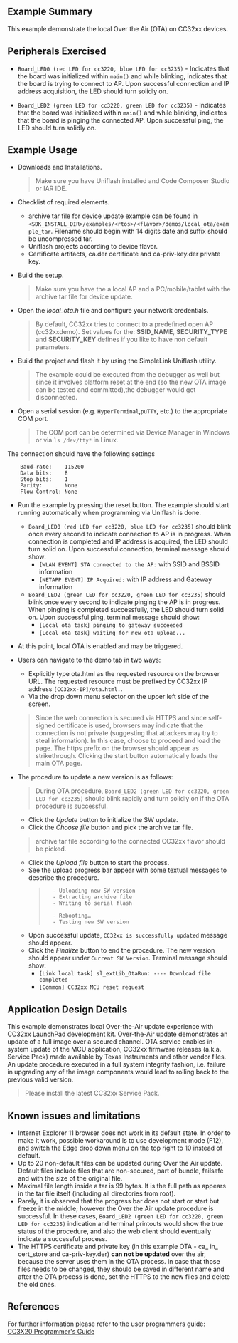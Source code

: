 ## Example Summary

This example demonstrate the local Over the Air (OTA) on CC32xx devices.

## Peripherals Exercised

* `Board_LED0 (red LED for cc3220, blue LED for cc3235)` - Indicates that the board was initialized within `main()`
and while blinking, indicates that the board is trying to connect to AP.
Upon successful connection and IP address acquisition, the LED should turn solidly on.

* `Board_LED2 (green LED for cc3220, green LED for cc3235)` - Indicates that the board was initialized within `main()`
and while blinking, indicates that the board is pinging the connected AP.
Upon successful ping, the LED should turn solidly on.


## Example Usage

* Downloads and Installations.
	> Make sure you have Uniflash installed and Code Composer Studio or IAR IDE.

* Checklist of required elements.
	- archive tar file for device update example can be found in `<SDK_INSTALL_DIR>/examples/<rtos>/<flavor>/demos/local_ota/example_tar`. Filename should begin with 14 digits date and suffix should be uncompressed tar.
	- Uniflash projects according to device flavor.	
	- Certificate artifacts, ca.der certificate and ca-priv-key.der private key.

* Build the setup.
	> Make sure you have the a local AP and a PC/mobile/tablet with the archive tar file for device update.

* Open the *local\_ota.h* file and configure your network credentials.
	> By default, CC32xx tries to connect to a predefined open AP (cc32xxdemo).
Set values for the: __SSID\_NAME__, __SECURITY\_TYPE__ and __SECURITY\_KEY__ defines if you like to have non default parameters.

* Build the project and flash it by using the SimpleLink Uniflash utility.
	> The example could be executed from the debugger as well but since it involves platform reset at the end (so the new OTA image can be tested and committed),the debugger would get disconnected.

* Open a serial session (e.g. `HyperTerminal`,`puTTY`, etc.) to the appropriate COM port.
	> The COM port can be determined via Device Manager in Windows or via `ls /dev/tty*` in Linux.

The connection should have the following settings
```
    Baud-rate:    115200
    Data bits:    8
    Stop bits:    1
    Parity:       None
    Flow Control: None
```

* Run the example by pressing the reset button. The example should start running automatically when programming via Uniflash is done.

	*  `Board_LED0 (red LED for cc3220, blue LED for cc3235)` should blink once every second to indicate connection to AP is in progress. When connection is completed and IP address is acquired, the LED should turn solid on. Upon successful connection, terminal message should show: 
		- `[WLAN EVENT] STA connected to the AP:` with SSID and BSSID information
		- `[NETAPP EVENT] IP Acquired:` with IP address and Gateway information 
	*  `Board_LED2 (green LED for cc3220, green LED for cc3235)` should blink once every second to indicate pinging the AP is in progress. When pinging is completed successfully, the LED should turn solid on. Upon successful ping, terminal message should show: 
		- `[Local ota task] pinging to gateway succeeded`
		- `[Local ota task] waiting for new ota upload...`

* At this point, local OTA is enabled and may be triggered.

* Users can navigate to the demo tab in two ways:
	- Explicitly type ota.html as the requested resource on the browser URL. The requested resource must be prefixed by CC32xx IP address `[CC32xx-IP]/ota.html.`.
	- Via the drop down menu selector on the upper left side of the screen.
	> Since the web connection is secured via HTTPS and since self-signed certificate is used, browsers may indicate that the connection is not private (suggesting that attackers may try to steal information). In this case, choose to proceed and load the page. The https prefix on the browser should appear as strikethrough. Clicking the start button automatically loads the main OTA page.

* The procedure to update a new version is as follows:
	> During OTA procedure, `Board_LED2 (green LED for cc3220, green LED for cc3235)` should blink rapidly and turn solidly on if the OTA procedure is successful.
	- Click the *Update* button to initialize the SW update.
	- Click the *Choose file* button and pick the archive tar file.
	> archive tar file according to the connected CC32xx flavor should be picked.
	- Click the *Upload file* button to start the process.
	- See the upload progress bar appear with some textual messages to describe the procedure.
		>		- Uploading new SW version
		>		- Extracting archive file
		>		- Writing to serial flash
		>
		>		- Rebooting…
		>		- Testing new SW version
	- Upon successful update, `CC32xx is successfully updated` message should appear. 
	- Click the *Finalize* button to end the procedure. The new version should appear under `Current SW Version`. Terminal message should show: 
		- `[Link local task] sl_extLib_OtaRun: ---- Download file completed`
		- `[Common] CC32xx MCU reset request`
 

## Application Design Details

This example demonstrates local Over-the-Air update experience with CC32xx LaunchPad development kit.
Over-the-Air update demonstrates an update of a full image over a secured channel. OTA service enables in-system update of the MCU application, CC32xx firmware releases (a.k.a. Service Pack) made available by Texas Instruments and other vendor files. An update procedure executed in a full system integrity fashion, i.e. failure in upgrading any of the image components would lead to rolling back to the previous valid version.

> Please install the latest CC32xx Service Pack.

## Known issues and limitations

- Internet Explorer 11 browser does not work in its default state. In order to make it work, possible workaround is to use development mode (F12), and switch the Edge drop down menu on the top right to 10 instead of default.
- Up to 20 non-default files can be updated during Over the Air update. Default files include files that are non-secured, part of bundle, failsafe and with the size of the original file.
- Maximal file length inside a tar is 99 bytes. It is the full path as appears in the tar file itself (including all directories from root).
- Rarely, it is observed that the progress bar does not start or start but freeze in the middle; however the Over the Air update procedure is successful. In these cases, `Board_LED2 (green LED for cc3220, green LED for cc3235)` indication and terminal printouts would show the true status of the procedure, and also the web client should eventually indicate a successful process.
- The HTTPS certificate and private key (in this example OTA - ca_ in_ cert_store and ca-priv-key.der) **can not be updated** over the air, because the server uses them in the OTA process. In case that those files needs to be changed, they should be saved in different name and after the OTA process is done, set the HTTPS to the new files and delete the old ones.

## References
For further information please refer to the user programmers guide: [CC3X20 Programmer's Guide](http://www.ti.com/lit/swru455)


 
